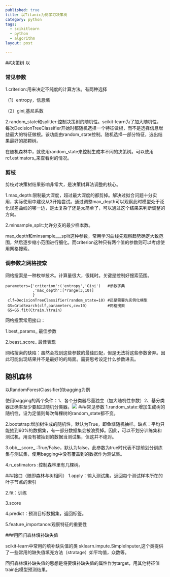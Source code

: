 ```yaml
---
published: true
title: 以Titanic为例学习决策树
category: python
tags: 
  - scikitlearn
  - python
  - algorithm
layout: post

---
```


##决策树
以

### 常见参数 ###
1.criterion:用来决定不纯度的计算方法。有两种选择

（1）entropy，信息熵

（2）gini,基尼系数

2.random_state和splitter:控制决策树的随机性。scikit-learn为了加大随机性，每次DecisionTreeClassifier开始时都随机选择一个特征做根，而不是选择信息增益最大的特征做根。该功能由random_state控制。随机选择一部分特征，选出结果最好的那颗树。

在随机森林中，就使用random_state来控制生成本不同的决策树。可以使用rcf.estimators_来查看树的情况。
### 剪枝 ##
剪枝对决策树结果影响非常大，是决策树算法调整的核心。

1.max_depth:限制最大深度，超过最大深度的都剪掉。解决过拟合问题十分实用，实际使用中建议从3开始尝试。通过调整max_depth可以观察此时模型处于泛化误差曲线的哪一边，是太复杂了还是太简单了，可以通过这个结果来判断调整的方向。

2.minsample_split:允许分支的最少样本数。

max_depth和minsample___split这种参数，常用学习曲线先观察趋势确定大致范围，然后逐步缩小范围进行细化。而criterion这种只有两个值的参数则可以考虑使用网格搜索。

### 调参数之网格搜索 ##
网格搜索是一种枚举技术。计算量很大，很耗时。关键是控制好搜索范围。
     
    parameters={'criterion':('entropy','Gini')   #参数字典
                ,'max_depth':[*range(3,10)]
                }
     clf=DecisionTreeClassifier(random_state=10) #还是需要先实例化模型
     GS=GridSearch(clf,parameters,cv=10)         #网格搜索
     GS=GS.fit(Ctrain,Ytrain)
网格搜索常用接口：

1.best_params_  最佳参数

2.beast_score_ 最佳表现

网格搜索的缺陷：虽然会找到这些参数的最佳匹配，但是无法将这些参数舍弃。因此可能出现结果并不是最好的的局面。需要思考设定什么参数进去。

## 随机森林 ##

以RandomForestClassifier的bagging为例

使用bagging的两个条件：1、各个分类器尽量独立（加大随机性参数）2、基分类器正确率至少要超过随机分类器。![](D:\Git\Git-2.27.0-64-bit\repository\laowangzi.github.io\_posts\image\以Titanic为例学习决策树\p1.png)
###常见参数
1.random_state:增加生成树的随机性，设为定值则每次每棵树的random_state都不变。

2.bootstrap:增加树生成的随机性，默认为True，即鱼塘随机抽样。缺点：平均只能抽到60%的数据集，有一部分数据集会被浪费掉。因此，可以不划分训练集和测试机，用没有被抽到的数据当测试集，但这并不绝对。

3.obb__score_ :True/False，默认为false。此参数为true时代表不提前划分训练集与测试集，使用bagging中没有覆盖到的数据作为测试集。

4.n_estimators :控制森林里有几棵树。

###接口（随即森林与树相同）
1.apply：输入测试集，返回每个测试样本所在的叶子节点的索引

2.fit：训练

3.score

4.predict：预测目标数据集，返回标签。

5.feature_importance:观察特征的重要性

###用回归森林填补缺失值

scikit-learn中常用的填补缺失值的类 sklearn.impute.SimpleInputer,这个类提供了一些常用的缺失值填充方法（stratage）如平均值，众数等。

回归森林填补缺失值的思想是将要填补缺失值的属性作为target，用其他特征值train出模型预测结果。